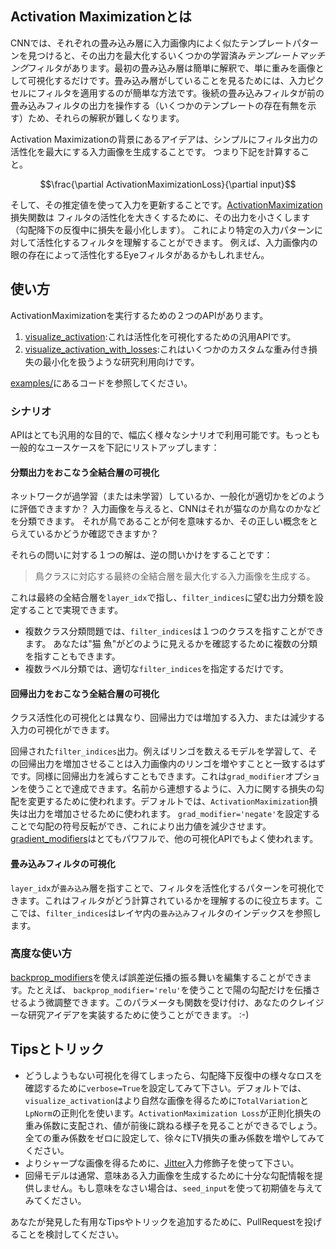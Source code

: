 ## Activation Maximizationとは

CNNでは、それぞれの畳み込み層に入力画像内によく似たテンプレートパターンを見つけると、その出力を最大化するいくつかの学習済み*テンプレートマッチング*フィルタがあります。最初の畳み込み層は簡単に解釈で、単に重みを画像として可視化するだけです。畳み込み層がしていることを見るためには、入力ピクセルにフィルタを適用するのが簡単な方法です。後続の畳み込みフィルタが前の畳み込みフィルタの出力を操作する（いくつかのテンプレートの存在有無を示す）ため、それらの解釈が難しくなります。

Activation Maximizationの背景にあるアイデアは、シンプルにフィルタ出力の活性化を最大にする入力画像を生成することです。
つまり下記を計算すること。

$$\frac{\partial ActivationMaximizationLoss}{\partial input}$$

そして、その推定値を使って入力を更新することです。[ActivationMaximization](../vis.losses.md#activationmaximization)損失関数は
フィルタの活性化を大きくするために、その出力を小さくします（勾配降下の反復中に損失を最小化します）。
これにより特定の入力パターンに対して活性化するフィルタを理解することができます。
例えば、入力画像内の眼の存在によって活性化するEyeフィルタがあるかもしれません。

## 使い方

ActivationMaximizationを実行するための２つのAPIがあります。

1. [visualize_activation](../vis.visualization.md#visualize_activation):これは活性化を可視化するための汎用APIです。
2. [visualize_activation_with_losses](../vis.visualization.md#visualize_activation_with_losses):これはいくつかのカスタムな重み付き損失の最小化を扱うような研究利用向けです。

[examples/](https://github.com/raghakot/keras-vis/tree/master/examples)にあるコードを参照してください。


### シナリオ

APIはとても汎用的な目的で、幅広く様々なシナリオで利用可能です。もっとも一般的なユースケースを下記にリストアップします：

#### 分類出力をおこなう全結合層の可視化

ネットワークが過学習（または未学習）しているか、一般化が適切かをどのように評価できますか？
入力画像を与えると、CNNはそれが猫なのか鳥なのかなどを分類できます。
それが鳥であることが何を意味するか、その正しい概念をとらえているかどうか確認できますか？

それらの問いに対する１つの解は、逆の問いかけをすることです：
> 鳥クラスに対応する最終の全結合層を最大化する入力画像を生成する。

これは最終の全結合層を`layer_idx`で指し、`filter_indices`に望む出力分類を設定することで実現できます。

- 複数クラス分類問題では、`filter_indices`は１つのクラスを指すことができます。
あなたは"猫 魚"がどのように見えるかを確認するために複数の分類を指すこともできます。
- 複数ラベル分類では、適切な`filter_indices`を指定するだけです。

#### 回帰出力をおこなう全結合層の可視化

クラス活性化の可視化とは異なり、回帰出力では増加する入力、または減少する入力の可視化ができます。

回帰された`filter_indices`出力。例えばリンゴを数えるモデルを学習して、その回帰出力を増加させることは入力画像内のリンゴを増やすことと一致するはずです。同様に回帰出力を減らすこともできます。これは`grad_modifier`オプションを使うことで達成できます。名前から連想するように、入力に関する損失の勾配を変更するために使われます。デフォルトでは、`ActivationMaximization`損失は出力を増加させるために使われます。
`grad_modifier='negate'`を設定することで勾配の符号反転ができ、これにより出力値を減少させます。
[gradient_modifiers](../vis.grad_modifiers.md)はとてもパワフルで、他の可視化APIでもよく使われます。

#### 畳み込みフィルタの可視化

`layer_idx`が`畳み込み`層を指すことで、フィルタを活性化するパターンを可視化できます。これはフィルタがどう計算されているかを理解するのに役立ちます。ここでは、`filter_indices`はレイヤ内の`畳み込み`フィルタのインデックスを参照します。

### 高度な使い方

[backprop_modifiers](../vis.backprop_modifiers.md)を使えば誤差逆伝播の振る舞いを編集することができます。たとえば、
`backprop_modifier='relu'`を使うことで陽の勾配だけを伝播させるよう微調整できます。このパラメータも関数を受け付け、あなたのクレイジーな研究アイデアを実装するために使うことができます。 :-)

## Tipsとトリック

- どうしようもない可視化を得てしまったら、勾配降下反復中の様々なロスを確認するために`verbose=True`を設定してみて下さい。デフォルトでは、`visualize_activation`はより自然な画像を得るために`TotalVariation`と`LpNorm`の正則化を使います。`ActivationMaximization Loss`が正則化損失の重み係数に支配され、値が前後に跳ねる様子を見ることができるでしょう。全ての重み係数をゼロに設定して、徐々にTV損失の重み係数を増やしてみてください。
- よりシャープな画像を得るために、[Jitter](../vis.input_modifiers.md#jitter)入力修飾子を使って下さい。
- 回帰モデルは通常、意味ある入力画像を生成するために十分な勾配情報を提供しません。もし意味をなさい場合は、`seed_input`を使って初期値を与えてみてください。

あなたが発見した有用なTipsやトリックを追加するために、PullRequestを投げることを検討してください。
